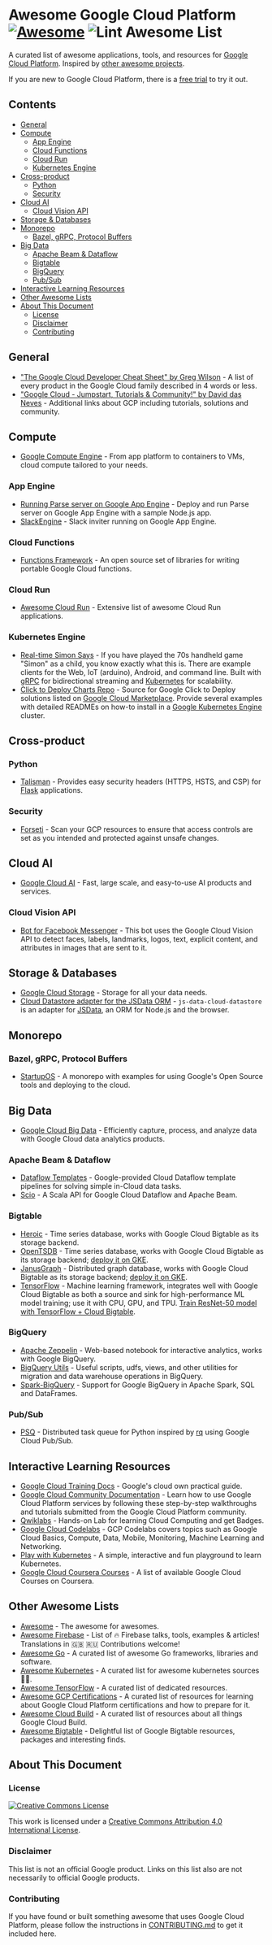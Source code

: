 <!--lint ignore no-dead-urls awesome-license-->
# Awesome Google Cloud Platform [![Awesome](https://awesome.re/badge.svg)](https://awesome.re) ![Lint Awesome List](https://github.com/GoogleCloudPlatform/awesome-google-cloud/workflows/Lint%20Awesome%20List/badge.svg)
<!--lint ignore double-link-->
A curated list of awesome applications, tools, and resources for [Google Cloud Platform](https://cloud.google.com). Inspired by [other awesome projects](https://github.com/sindresorhus/awesome).

If you are new to Google Cloud Platform, there is a [free trial](https://cloud.google.com/free-trial/) to try it out.

<!-- START doctoc generated TOC please keep comment here to allow auto update -->
<!-- DON'T EDIT THIS SECTION, INSTEAD RE-RUN doctoc TO UPDATE -->
## Contents

- [General](#general)
- [Compute](#compute)
  - [App Engine](#app-engine)
  - [Cloud Functions](#cloud-functions)
  - [Cloud Run](#cloud-run)
  - [Kubernetes Engine](#kubernetes-engine)
- [Cross-product](#cross-product)
  - [Python](#python)
  - [Security](#security)
- [Cloud AI](#cloud-ai)
  - [Cloud Vision API](#cloud-vision-api)
- [Storage & Databases](#storage--databases)
- [Monorepo](#monorepo)
  - [Bazel, gRPC, Protocol Buffers](#bazel-grpc-protocol-buffers)
- [Big Data](#big-data)
  - [Apache Beam & Dataflow](#apache-beam--dataflow)
  - [Bigtable](#bigtable)
  - [BigQuery](#bigquery)
  - [Pub/Sub](#pubsub)
- [Interactive Learning Resources](#interactive-learning-resources)
- [Other Awesome Lists](#other-awesome-lists)
- [About This Document](#about-this-document)
  - [License](#license)
  - [Disclaimer](#disclaimer)
  - [Contributing](#contributing)

<!-- END doctoc generated TOC please keep comment here to allow auto update -->

## General

- ["The Google Cloud Developer Cheat Sheet" by Greg Wilson](https://github.com/gregsramblings/google-cloud-4-words) - A list of every product in the Google Cloud family described in 4 words or less.
- ["Google Cloud - Jumpstart, Tutorials & Community!" by David das Neves](https://www.linkedin.com/pulse/google-cloud-jumpstart-tutorials-community-david-das-neves/) - Additional links about GCP including tutorials, solutions and community.

## Compute

- [Google Compute Engine](https://cloud.google.com/products/compute/) - From app platform to containers to VMs, cloud compute tailored to your needs.

### App Engine

- [Running Parse server on Google App Engine](https://cloud.google.com/nodejs/resources/frameworks/parse-server) - Deploy and run Parse server on Google App Engine with a sample Node.js app.
- [SlackEngine](https://github.com/thesandlord/SlackEngine) - Slack inviter running on Google App Engine.

### Cloud Functions

- [Functions Framework](https://github.com/GoogleCloudPlatform/functions-framework) - An open source set of libraries for writing portable Google Cloud functions.

### Cloud Run

- [Awesome Cloud Run](https://github.com/steren/awesome-cloudrun) - Extensive list of awesome Cloud Run applications.

### Kubernetes Engine

- [Real-time Simon Says](https://github.com/grpc-ecosystem/grpc-simon-says) - If you have played the 70s handheld game "Simon" as a child, you know exactly what this is. There are example clients for the Web, IoT (arduino), Android, and command line. Built with [gRPC](https://grpc.io) for bidirectional streaming and [Kubernetes](https://kubernetes.io) for scalability.
- [Click to Deploy Charts Repo](https://github.com/GoogleCloudPlatform/click-to-deploy/tree/master/k8s) - Source for Google Click to Deploy solutions listed on [Google Cloud Marketplace](https://cloud.google.com/marketplace). Provide several examples with detailed READMEs on how-to install in a [Google Kubernetes Engine](https://cloud.google.com/kubernetes-engine) cluster.

## Cross-product

### Python

- [Talisman](https://github.com/GoogleCloudPlatform/flask-talisman) - Provides easy security headers (HTTPS, HSTS, and CSP) for [Flask](http://flask.pocoo.org/) applications.

### Security

- [Forseti](https://forsetisecurity.org/) - Scan your GCP resources to ensure that access controls are set as you intended and protected against unsafe changes.

## Cloud AI

- [Google Cloud AI](https://cloud.google.com/products/ai/) - Fast, large scale, and easy-to-use AI products and services.

### Cloud Vision API

- [Bot for Facebook Messenger](https://github.com/jshin49/fb-vision-bot) - This bot uses the Google Cloud Vision API to detect faces, labels, landmarks, logos, text, explicit content, and attributes in images that are sent to it.

## Storage & Databases

- [Google Cloud Storage](https://cloud.google.com/products/storage/) - Storage for all your data needs.
- [Cloud Datastore adapter for the JSData ORM](https://github.com/GoogleCloudPlatform/js-data-cloud-datastore) - `js-data-cloud-datastore` is an adapter for [JSData](http://www.js-data.io), an ORM for Node.js and the browser.

## Monorepo

### Bazel, gRPC, Protocol Buffers

- [StartupOS](https://github.com/google/startup-os) - A monorepo with examples for using Google's Open Source tools and deploying to the cloud.

## Big Data

- [Google Cloud Big Data](https://cloud.google.com/products/big-data/) - Efficiently capture, process, and analyze data with Google Cloud data analytics products.

### Apache Beam & Dataflow

- [Dataflow Templates](https://github.com/GoogleCloudPlatform/DataflowTemplates) - Google-provided Cloud Dataflow template pipelines for solving simple in-Cloud data tasks.
- [Scio](https://github.com/spotify/scio) - A Scala API for Google Cloud Dataflow and Apache Beam.

### Bigtable

- [Heroic](https://github.com/spotify/heroic) - Time series database, works with Google Cloud Bigtable as its storage backend.
- [OpenTSDB](http://opentsdb.net/) - Time series database, works with Google Cloud Bigtable as its storage backend; [deploy it on GKE](https://cloud.google.com/solutions/opentsdb-cloud-platform).
- [JanusGraph](http://janusgraph.org/) - Distributed graph database, works with Google Cloud Bigtable as its storage backend; [deploy it on GKE](https://cloud.google.com/solutions/running-janusgraph-with-bigtable).
- [TensorFlow](https://www.tensorflow.org/) - Machine learning framework, integrates well with Google Cloud Bigtable as both a source and sink for high-performance ML model training; use it with CPU, GPU, and TPU. [Train ResNet-50 model with TensorFlow + Cloud Bigtable](https://cloud.google.com/tpu/docs/tutorials/bigtable-resnet).

### BigQuery

- [Apache Zeppelin](http://zeppelin.apache.org/) - Web-based notebook for interactive analytics, works with Google BigQuery.
- [BigQuery Utils](https://github.com/GoogleCloudPlatform/bigquery-utils) - Useful scripts, udfs, views, and other utilities for migration and data warehouse operations in BigQuery.
- [Spark-BigQuery](https://github.com/spotify/spark-bigquery) - Support for Google BigQuery in Apache Spark, SQL and DataFrames.

### Pub/Sub

- [PSQ](https://github.com/GoogleCloudPlatform/psq) - Distributed task queue for Python inspired by [rq](http://python-rq.org/) using Google Cloud Pub/Sub.

## Interactive Learning Resources

- [Google Cloud Training Docs](https://cloud.google.com/compute/docs/tutorials) - Google's cloud own practical guide.
- [Google Cloud Community Documentation](https://cloud.google.com/community/tutorials/) - Learn how to use Google Cloud Platform services by following these step-by-step walkthroughs and tutorials submitted from the Google Cloud Platform community.
- [Qwiklabs](https://google.qwiklabs.com) - Hands-on Lab for learning Cloud Computing and get Badges.
- [Google Cloud Codelabs](https://codelabs.developers.google.com/cloud) - GCP Codelabs covers topics such as Google Cloud Basics, Compute, Data, Mobile, Monitoring, Machine Learning and Networking.
- [Play with Kubernetes](https://labs.play-with-k8s.com) - A simple, interactive and fun playground to learn Kubernetes.
- [Google Cloud Coursera Courses](https://www.coursera.org/googlecloud) - A list of available Google Cloud Courses on Coursera.

## Other Awesome Lists
<!--lint ignore double-link-->
- [Awesome](https://github.com/sindresorhus/awesome) - The awesome for awesomes.
- [Awesome Firebase](https://github.com/jthegedus/awesome-firebase) - List of 🔥 Firebase talks, tools, examples & articles! Translations in 🇬🇧 🇷🇺 Contributions welcome!
- [Awesome Go](https://github.com/avelino/awesome-go) - A curated list of awesome Go frameworks, libraries and software.
- [Awesome Kubernetes](https://github.com/ramitsurana/awesome-kubernetes) - A curated list for awesome kubernetes sources 🚢🎉.
- [Awesome TensorFlow](https://github.com/jtoy/awesome-tensorflow) - A curated list of dedicated resources.
- [Awesome GCP Certifications](https://github.com/ddneves/awesome-gcp-certifications) - A curated list of resources for learning about Google Cloud Platform certifications and how to prepare for it.
- [Awesome Cloud Build](https://github.com/Timtech4u/awesome-cloudbuild) - A curated list of resources about all things Google Cloud Build.
- [Awesome Bigtable](https://github.com/zrosenbauer/awesome-bigtable) - Delightful list of Google Bigtable resources, packages and interesting finds.


## About This Document

### License
<!--lint ignore double-link-->
[![Creative Commons License](https://i.creativecommons.org/l/by/4.0/88x31.png)](https://creativecommons.org/licenses/by/4.0/)
<!--lint ignore double-link-->
This work is licensed under a [Creative Commons Attribution 4.0 International License](https://creativecommons.org/licenses/by/4.0/).

### Disclaimer

This list is not an official Google product. Links on this list also are not necessarily to official Google products.

### Contributing

If you have found or built something awesome that uses Google Cloud Platform, please follow the instructions in [CONTRIBUTING.md](CONTRIBUTING.md) to get it included here.
